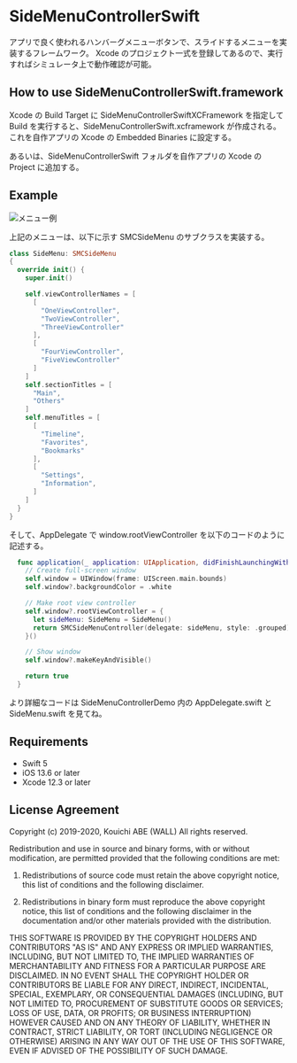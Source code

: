 # SideMenuControllerSwift

アプリで良く使われるハンバーグメニューボタンで、スライドするメニューを実装するフレームワーク。
Xcode のプロジェクト一式を登録してあるので、実行すればシミュレータ上で動作確認が可能。


## How to use SideMenuControllerSwift.framework

Xcode の Build Target に SideMenuControllerSwiftXCFramework を指定して Build を実行すると、SideMenuControllerSwift.xcframework が作成される。これを自作アプリの Xcode の Embedded Binaries に設定する。

あるいは、SideMenuControllerSwift フォルダを自作アプリの Xcode の Project に追加する。


## Example

![メニュー例](screenshot.png "Screenshot")

上記のメニューは、以下に示す SMCSideMenu のサブクラスを実装する。

```SideMenu.swift
class SideMenu: SMCSideMenu
{
  override init() {
    super.init()

    self.viewControllerNames = [
      [
        "OneViewController",
        "TwoViewController",
        "ThreeViewController"
      ],
      [
        "FourViewController",
        "FiveViewController"
      ]
    ]
    self.sectionTitles = [
      "Main",
      "Others"
    ]
    self.menuTitles = [
      [
        "Timeline",
        "Favorites",
        "Bookmarks"
      ],
      [
        "Settings",
        "Information",
      ]
    ]
  }
}
```

そして、AppDelegate で window.rootViewController を以下のコードのように記述する。

```AppDelegate.swift
  func application(_ application: UIApplication, didFinishLaunchingWithOptions launchOptions: [UIApplication.LaunchOptionsKey: Any]?) -> Bool {
    // Create full-screen window
    self.window = UIWindow(frame: UIScreen.main.bounds)
    self.window?.backgroundColor = .white

    // Make root view controller
    self.window?.rootViewController = {
      let sideMenu: SideMenu = SideMenu()
      return SMCSideMenuController(delegate: sideMenu, style: .grouped)
    }()

    // Show window
    self.window?.makeKeyAndVisible()

    return true
  }
```

より詳細なコードは SideMenuControllerDemo 内の AppDelegate.swift と SideMenu.swift を見てね。


## Requirements

 - Swift 5
 - iOS 13.6 or later
 - Xcode 12.3 or later


## License Agreement

Copyright (c) 2019-2020, Kouichi ABE (WALL) All rights reserved.

Redistribution and use in source and binary forms, with or without
modification, are permitted provided that the following conditions are met:

 1. Redistributions of source code must retain the above copyright notice,
    this list of conditions and the following disclaimer.

 2. Redistributions in binary form must reproduce the above copyright notice,
    this list of conditions and the following disclaimer in the documentation
    and/or other materials provided with the distribution.

THIS SOFTWARE IS PROVIDED BY THE COPYRIGHT HOLDERS AND CONTRIBUTORS "AS IS"
AND ANY EXPRESS OR IMPLIED WARRANTIES, INCLUDING, BUT NOT LIMITED TO, THE
IMPLIED WARRANTIES OF MERCHANTABILITY AND FITNESS FOR A PARTICULAR PURPOSE ARE
DISCLAIMED. IN NO EVENT SHALL THE COPYRIGHT HOLDER OR CONTRIBUTORS BE LIABLE
FOR ANY DIRECT, INDIRECT, INCIDENTAL, SPECIAL, EXEMPLARY, OR CONSEQUENTIAL
DAMAGES (INCLUDING, BUT NOT LIMITED TO, PROCUREMENT OF SUBSTITUTE GOODS OR
SERVICES; LOSS OF USE, DATA, OR PROFITS; OR BUSINESS INTERRUPTION) HOWEVER
CAUSED AND ON ANY THEORY OF LIABILITY, WHETHER IN CONTRACT, STRICT LIABILITY,
OR TORT (INCLUDING NEGLIGENCE OR OTHERWISE) ARISING IN ANY WAY OUT OF THE USE
OF THIS SOFTWARE, EVEN IF ADVISED OF THE POSSIBILITY OF SUCH DAMAGE.

